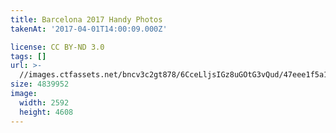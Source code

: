 ```yaml
---
title: Barcelona 2017 Handy Photos
takenAt: '2017-04-01T14:00:09.000Z'

license: CC BY-ND 3.0
tags: []
url: >-
  //images.ctfassets.net/bncv3c2gt878/6CceLljsIGz8uGOtG3vQud/47eee1f5a15f72f47038f81e310b0a34/barcelona-2017-handy-photos_33947412572_o
size: 4839952
image:
  width: 2592
  height: 4608
---
```

